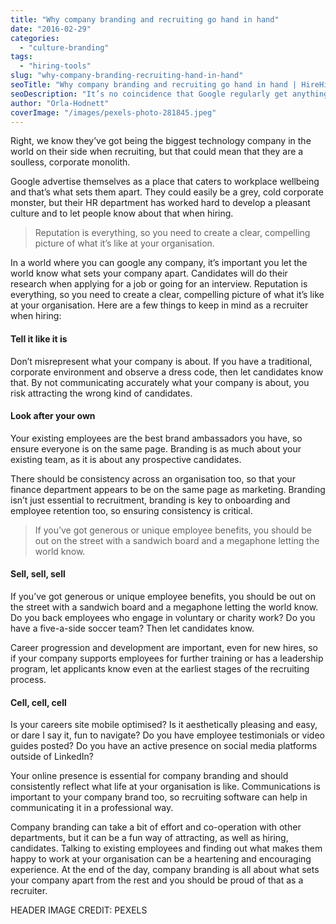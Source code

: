 ```yaml
---
title: "Why company branding and recruiting go hand in hand"
date: "2016-02-29"
categories:
  - "culture-branding"
tags:
  - "hiring-tools"
slug: "why-company-branding-recruiting-hand-in-hand"
seoTitle: "Why company branding and recruiting go hand in hand | HireHive"
seoDescription: "It’s no coincidence that Google regularly get anything up to 50,000 CVs in one week. It’s down to these two words: company branding."
author: "Orla-Hodnett"
coverImage: "/images/pexels-photo-281845.jpeg"
---
```


Right, we know they’ve got being the biggest technology company in the world on their side when recruiting, but that could mean that they are a soulless, corporate monolith.

Google advertise themselves as a place that caters to workplace wellbeing and that’s what sets them apart. They could easily be a grey, cold corporate monster, but their HR department has worked hard to develop a pleasant culture and to let people know about that when hiring.

> Reputation is everything, so you need to create a clear, compelling picture of what it’s like at your organisation.

In a world where you can google any company, it’s important you let the world know what sets your company apart. Candidates will do their research when applying for a job or going for an interview. Reputation is everything, so you need to create a clear, compelling picture of what it’s like at your organisation. Here are a few things to keep in mind as a recruiter when hiring:

#### **Tell it like it is**

Don’t misrepresent what your company is about. If you have a traditional, corporate environment and observe a dress code, then let candidates know that. By not communicating accurately what your company is about, you risk attracting the wrong kind of candidates.

#### **Look after your own**

Your existing employees are the best brand ambassadors you have, so ensure everyone is on the same page. Branding is as much about your existing team, as it is about any prospective candidates.

There should be consistency across an organisation too, so that your finance department appears to be on the same page as marketing. Branding isn’t just essential to recruitment, branding is key to onboarding and employee retention too, so ensuring consistency is critical.

> If you’ve got generous or unique employee benefits, you should be out on the street with a sandwich board and a megaphone letting the world know.

#### **Sell, sell, sell**

If you’ve got generous or unique employee benefits, you should be out on the street with a sandwich board and a megaphone letting the world know. Do you back employees who engage in voluntary or charity work? Do you have a five-a-side soccer team? Then let candidates know.

Career progression and development are important, even for new hires, so if your company supports employees for further training or has a leadership program, let applicants know even at the earliest stages of the recruiting process.

#### **Cell, cell, cell**

Is your careers site mobile optimised? Is it aesthetically pleasing and easy, or dare I say it, fun to navigate? Do you have employee testimonials or video guides posted? Do you have an active presence on social media platforms outside of LinkedIn?

Your online presence is essential for company branding and should consistently reflect what life at your organisation is like. Communications is important to your company brand too, so recruiting software can help in communicating it in a professional way.

Company branding can take a bit of effort and co-operation with other departments, but it can be a fun way of attracting, as well as hiring, candidates. Talking to existing employees and finding out what makes them happy to work at your organisation can be a heartening and encouraging experience. At the end of the day, company branding is all about what sets your company apart from the rest and you should be proud of that as a recruiter.

HEADER IMAGE CREDIT: PEXELS
